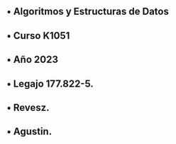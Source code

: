  ## • Algoritmos y Estructuras de Datos
## • Curso K1051
## • Año 2023
## • Legajo 177.822-5.
## • Revesz.
## • Agustin.

